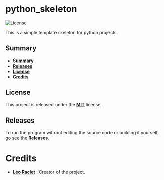 # python_skeleton

![License](https://img.shields.io/github/license/leoraclet/python-skeleton)

This is a simple template skeleton for python projects.

## Summary

* **[Summary](#summary)**
* **[Releases](#releases)**
* **[License](#license)**
* **[Credits](#credits)**

## License

This project is released under the 
[**MIT**](https://github.com/leoraclet/cpp_skeleton/LICENSE)
license.

## Releases

To run the program without editing the source code or building
it yourself, go see the 
[**Releases**](https://github.com/leoraclet/cpp_skeleton/releases).

# Credits

* [**Léo Raclet**](https://github.com/leoraclet) : Creator of the project.